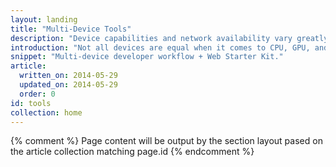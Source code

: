 ```yaml
---
layout: landing
title: "Multi-Device Tools"
description: "Device capabilities and network availability vary greatly. Learn what you need in your development toolkit to build an experience that works great on any device. Use the Web Starter Kit as your starting point."
introduction: "Not all devices are equal when it comes to CPU, GPU, and battery life. Often mobile devices are underpowered and subject to slow or unreliable connections. Use these guides to change your development workflow to account for finite resources. The Web Starter Kit provides the scaffolding and tools that get you most of the way."
snippet: "Multi-device developer workflow + Web Starter Kit."
article:
  written_on: 2014-05-29
  updated_on: 2014-05-29
  order: 0
id: tools
collection: home
---
```


{% comment %}
Page content will be output by the section layout pased on the article collection matching page.id
{% endcomment %}


